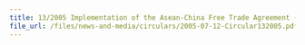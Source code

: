 ```yaml
---
title: 13/2005 Implementation of the Asean-China Free Trade Agreement (ACFTA) Trade in Goods (TIG) Agreement
file_url: /files/news-and-media/circulars/2005-07-12-Circular132005.pdf
---
```


